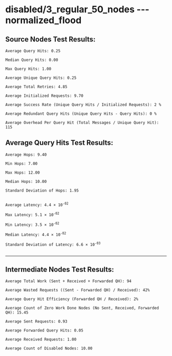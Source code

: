 # disabled/3_regular_50_nodes --- normalized_flood
## Source Nodes Test Results:
	Average Query Hits: 0.25

	Median Query Hits: 0.00

	Max Query Hits: 1.00

	Average Unique Query Hits: 0.25

	Average Total Retries: 4.85

	Average Initialized Requests: 9.70

	Average Success Rate (Unique Query Hits / Initialized Requests): 2 %

	Average Redundant Query Hits (Unique Query Hits - Query Hits): 0 %

	Average Overhead Per Query Hit (Total Messages / Unique Query Hit): 115



## Average Query Hits Test Results:
<pre><code>Average Hops: 9.40

Min Hops: 7.00

Max Hops: 12.00

Median Hops: 10.00

Standard Deviation of Hops: 1.95


Average Latency: 4.4 × 10<sup>-02</sup>

Max Latency: 5.1 × 10<sup>-02</sup>

Min Latency: 3.5 × 10<sup>-02</sup>

Median Latency: 4.4 × 10<sup>-02</sup>

Standard Deviation of Latency: 6.6 × 10<sup>-03</sup>

</code></pre>

---------------------------------------------
## Intermediate Nodes Test Results:

	Average Total Work (Sent + Received + Forwarded QH): 94

	Average Wasted Requests ((Sent - Forwarded QH) / Received): 42%

	Average Query Hit Efficiency (Forwarded QH / Received): 2%

	Average Count of Zero Work Done Nodes (No Sent, Received, Forwarded QH): 15.45

	Average Sent Requests: 0.93

	Average Forwarded Query Hits: 0.05

	Average Received Requests: 1.00

	Average Count of Disabled Nodes: 10.00

